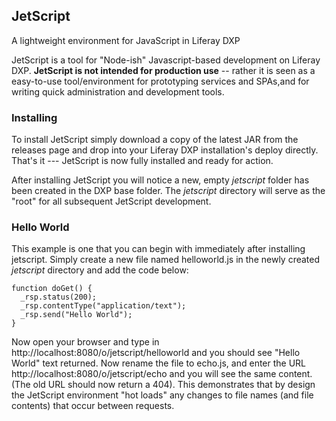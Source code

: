 ## JetScript
A lightweight environment for JavaScript in Liferay DXP

JetScript is a tool for "Node-ish" Javascript-based development on Liferay DXP. **JetScript is not intended for production use** -- rather it is seen as a easy-to-use tool/environment for prototyping services and SPAs,and for writing quick administration and development tools.

### Installing

To install JetScript simply download a copy of the latest JAR from the releases page and drop into your Liferay DXP installation's deploy directly. That's it --- JetScript is now fully installed and ready for action.

After installing JetScript you will notice a new, empty *jetscript* folder has been created in the DXP base folder. The *jetscript* directory  will serve as the "root" for all subsequent JetScript development.

### Hello World

This example is one that you can begin with immediately after installing jetscript. Simply create a new file named helloworld.js in the newly created *jetscript* directory and add the code below:

	function doGet() {
	  _rsp.status(200);
	  _rsp.contentType("application/text");
	  _rsp.send("Hello World");
	}
	
Now open your browser and type in http://localhost:8080/o/jetscript/helloworld and you should see "Hello World" text returned. Now rename the file to echo.js, and enter the URL http://localhost:8080/o/jetscript/echo and you will see the same content. (The old URL should now return a 404). This demonstrates that by design the JetScript environment "hot loads" any changes to file names (and file contents) that occur between requests.
<!--stackedit_data:
eyJoaXN0b3J5IjpbODU1Njk3ODAyXX0=
-->
